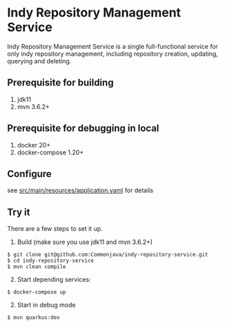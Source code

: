 # Indy Repository Management Service
Indy Repository Management Service is a single full-functional service for only indy repository management, including repository creation, updating, querying and deleting.

## Prerequisite for building
1. jdk11
2. mvn 3.6.2+

## Prerequisite for debugging in local
1. docker 20+
2. docker-compose 1.20+

## Configure 

see [src/main/resources/application.yaml](./src/main/resources/application.yaml) for details


## Try it

There are a few steps to set it up.

1. Build (make sure you use jdk11 and mvn 3.6.2+)
```
$ git clone git@github.com:Commonjava/indy-repository-service.git
$ cd indy-repository-service
$ mvn clean compile
```
2. Start depending services:
```
$ docker-compose up
```
2. Start in debug mode
```
$ mvn quarkus:dev
```


